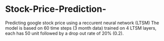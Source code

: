# Stock-Price-Prediction-
Predicting google stock price using a reccurent neural network (LTSM)
The model is based on 60 time steps (3 month data) trained on 4 LTSM layers, each has 50 unit followed by a drop out rate of 20% (0.2). 

